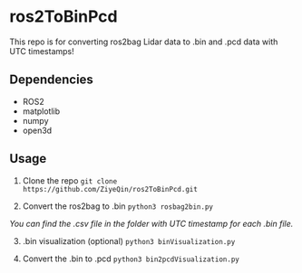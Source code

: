 # ros2ToBinPcd
This repo is for converting ros2bag Lidar data to .bin and .pcd data with UTC timestamps!

## Dependencies
- ROS2
- matplotlib
- numpy
- open3d

## Usage
1. Clone the repo
`git clone https://github.com/ZiyeQin/ros2ToBinPcd.git`

2. Convert the ros2bag to .bin
`python3 rosbag2bin.py`

*You can find the .csv file in the folder with UTC timestamp for each .bin file.*

3. .bin visualization (optional)
`python3 binVisualization.py`

4. Convert the .bin to .pcd
`python3 bin2pcdVisualization.py`